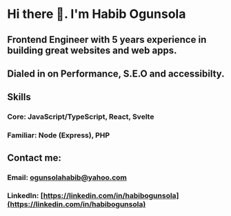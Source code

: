 
# Hi there 👋. I'm Habib Ogunsola

## Frontend Engineer with 5 years experience in building great websites and web apps.
## Dialed in on Performance, S.E.O and accessibilty.

## Skills
### Core: JavaScript/TypeScript, React, Svelte
### Familiar: Node (Express), PHP

## Contact me:
### Email: [ogunsolahabib@yahoo.com](mailto:ogunsolahabib@yahoo.com)
### LinkedIn: [https://linkedin.com/in/habibogunsola](https://linkedin.com/in/habibogunsola)

<!--
**ogunsolahabib/ogunsolahabib** is a ✨ _special_ ✨ repository because its `README.md` (this file) appears on your GitHub profile.

Here are some ideas to get you started:

- 🔭 I’m currently working on ...
- 🌱 I’m currently learning ...
- 👯 I’m looking to collaborate on ...
- 🤔 I’m looking for help with ...
- 💬 Ask me about ...
- 📫 How to reach me: ...
- 😄 Pronouns: ...
- ⚡ Fun fact: ...
-->
